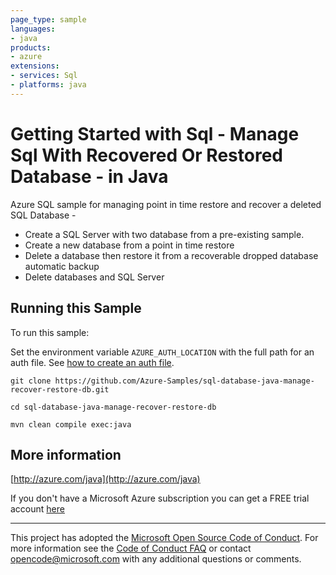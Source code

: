 ```yaml
---
page_type: sample
languages:
- java
products:
- azure
extensions:
- services: Sql
- platforms: java
---
```


# Getting Started with Sql - Manage Sql With Recovered Or Restored Database - in Java #


  Azure SQL sample for managing point in time restore and recover a deleted SQL Database -
   - Create a SQL Server with two database from a pre-existing sample.
   - Create a new database from a point in time restore
   - Delete a database then restore it from a recoverable dropped database automatic backup
   - Delete databases and SQL Server
 

## Running this Sample ##

To run this sample:

Set the environment variable `AZURE_AUTH_LOCATION` with the full path for an auth file. See [how to create an auth file](https://github.com/Azure/azure-libraries-for-java/blob/master/AUTH.md).

    git clone https://github.com/Azure-Samples/sql-database-java-manage-recover-restore-db.git

    cd sql-database-java-manage-recover-restore-db

    mvn clean compile exec:java

## More information ##

[http://azure.com/java](http://azure.com/java)

If you don't have a Microsoft Azure subscription you can get a FREE trial account [here](http://go.microsoft.com/fwlink/?LinkId=330212)

---

This project has adopted the [Microsoft Open Source Code of Conduct](https://opensource.microsoft.com/codeofconduct/). For more information see the [Code of Conduct FAQ](https://opensource.microsoft.com/codeofconduct/faq/) or contact [opencode@microsoft.com](mailto:opencode@microsoft.com) with any additional questions or comments.